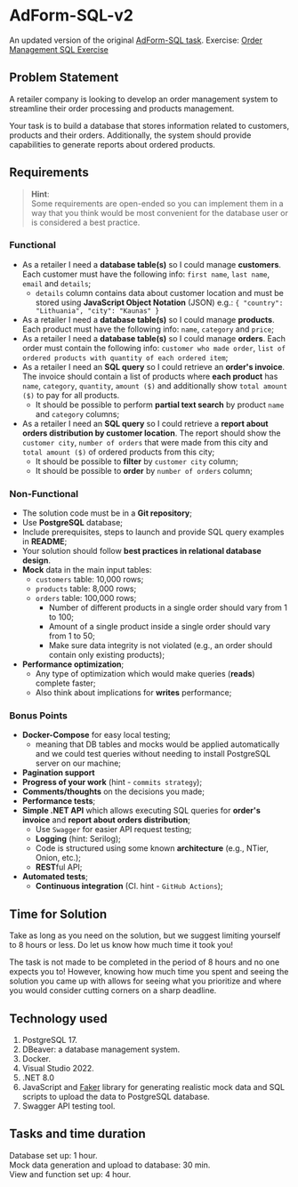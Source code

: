 # AdForm-SQL-v2
An updated version of the original [AdForm-SQL task](https://github.com/Linas819/AdForm-SQL-API). Exercise: [Order Management SQL Exercise](https://github.com/erinev/order-management-sql-exercise)

## Problem Statement

A retailer company is looking to develop an order management system to streamline their order processing and products management.

Your task is to build a database that stores information related to customers, products and their orders. Additionally, the system should provide capabilities to generate reports about ordered products.

## Requirements

> **Hint**:  
Some requirements are open-ended so you can implement them in a way that you think would be most convenient for the database user or is considered a best practice.

### Functional

* As a retailer I need a **database table(s)** so I could manage **customers**. Each customer must have the following info: `first name`, `last name`, `email` and `details`;
    * `details` column contains data about customer location and must be stored using **JavaScript Object Notation** (JSON) e.g.: ``` { "country": "Lithuania", "city": "Kaunas" } ```
* As a retailer I need a **database table(s)** so I could manage **products**. Each product must have the following info: `name`, `category` and `price`;
* As a retailer I need a **database table(s)** so I could manage **orders**. Each order must contain the following info: `customer who made order`, `list of ordered products with quantity of each ordered item`;
* As a retailer I need an **SQL query** so I could retrieve an **order's invoice**. The invoice should contain a list of products where **each product** has `name`, `category`, `quantity`, `amount ($)` and additionally show `total amount ($)` to pay for all products.
    * It should be possible to perform **partial text search** by product `name` and `category` columns;
* As a retailer I need an **SQL query** so I could retrieve a **report about orders distribution by customer location**. The report should show the `customer city`, `number of orders` that were made from this city and `total amount ($)` of ordered products from this city;
    * It should be possible to **filter** by `customer city` column;
    * It should be possible to **order** by `number of orders` column;

### Non-Functional

* The solution code must be in a **Git repository**;
* Use **PostgreSQL** database;
* Include prerequisites, steps to launch and provide SQL query examples in **README**;
* Your solution should follow **best practices in relational database design**.
* **Mock** data in the main input tables:
    * `customers` table: 10,000 rows;
    * `products` table: 8,000 rows; 
    * `orders` table: 100,000 rows;
        * Number of different products in a single order should vary from 1 to 100;
        * Amount of a single product inside a single order should vary from 1 to 50;
        * Make sure data integrity is not violated (e.g., an order should contain only existing products);
* **Performance optimization**;
    * Any type of optimization which would make queries (**reads**) complete faster;
    * Also think about implications for **writes** performance;

### Bonus Points

* **Docker-Compose** for easy local testing;
    * meaning that DB tables and mocks would be applied automatically and we could test queries without needing to install PostgreSQL server on our machine;
* **Pagination support**
* **Progress of your work** (hint - `commits strategy`);
* **Comments/thoughts** on the decisions you made;
* **Performance tests**;
* **Simple .NET API** which allows executing SQL queries for **order's invoice** and **report about orders distribution**;
    * Use `Swagger` for easier API request testing;
    * **Logging** (hint: Serilog);
    * Code is structured using some known **architecture** (e.g., NTier, Onion, etc.);
    * **REST**ful API;
* **Automated tests**;
  * **Continuous integration** (CI. hint - `GitHub Actions`);

## Time for Solution

Take as long as you need on the solution, but we suggest limiting yourself to 8 hours or less. Do let us know how much time it took you! 

The task is not made to be completed in the period of 8 hours and no one expects you to! 
However, knowing how much time you spent and seeing the solution you came up with allows for seeing what you prioritize and where you would consider cutting corners on a sharp deadline.

## Technology used
1. PostgreSQL 17.
2. DBeaver: a database management system.
3. Docker.
4. Visual Studio 2022.
5. .NET 8.0
6. JavaScript and [Faker](https://fakerjs.dev/) library for generating realistic mock data and SQL scripts to upload the data to PostgreSQL database.
7. Swagger API testing tool.

## Tasks and time duration
Database set up: 1 hour.</br>
Mock data generation and upload to database: 30 min.</br>
View and function set up: 4 hour.</br>